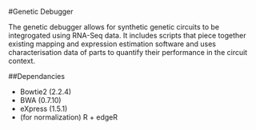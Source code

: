 #Genetic Debugger

The genetic debugger allows for synthetic genetic circuits to be integrogated using RNA-Seq data. It includes scripts that piece together existing mapping and expression estimation software and uses characterisation data of parts to quantify their performance in the circuit context.

##Dependancies

- Bowtie2 (2.2.4)
- BWA (0.7.10)
- eXpress (1.5.1)
- (for normalization) R + edgeR 

